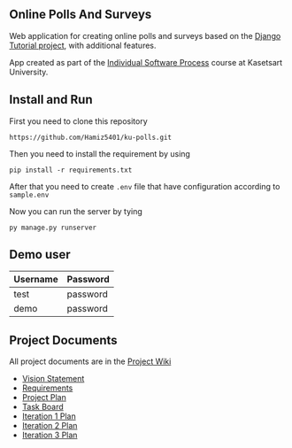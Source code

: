 ## Online Polls And Surveys

Web application for creating online polls and surveys based
on the [Django Tutorial project](https://docs.djangoproject.com/en/4.1/intro/tutorial01/), with
additional features.

App created as part of the [Individual Software Process](
https://cpske.github.io/ISP) course at Kasetsart University.

## Install and Run

First you need to clone this repository

```
https://github.com/Hamiz5401/ku-polls.git
```

Then you need to install the requirement by using

```
pip install -r requirements.txt
```

After that you need to create ```.env``` file that have configuration according to ```sample.env```

Now you can run the server by tying

```
py manage.py runserver
```

## Demo user

| Username  | Password  |
|-----------|-----------|
|   test   | password |
|   demo   | password |

## Project Documents

All project documents are in the [Project Wiki](../../wiki/Home)

- [Vision Statement](../../wiki/Vision%20Statement)
- [Requirements](../../wiki/Requirements)
- [Project Plan](../../wiki/Development%20Plan)
- [Task Board](https://github.com/users/Hamiz5401/projects/4/views/1)
- [Iteration 1 Plan](../../wiki/Iteration%201%20Plan)
- [Iteration 2 Plan](../../wiki/Iteration%202%20%Plan)
- [Iteration 3 Plan](../../wiki/Iteration%20320%Plan)
